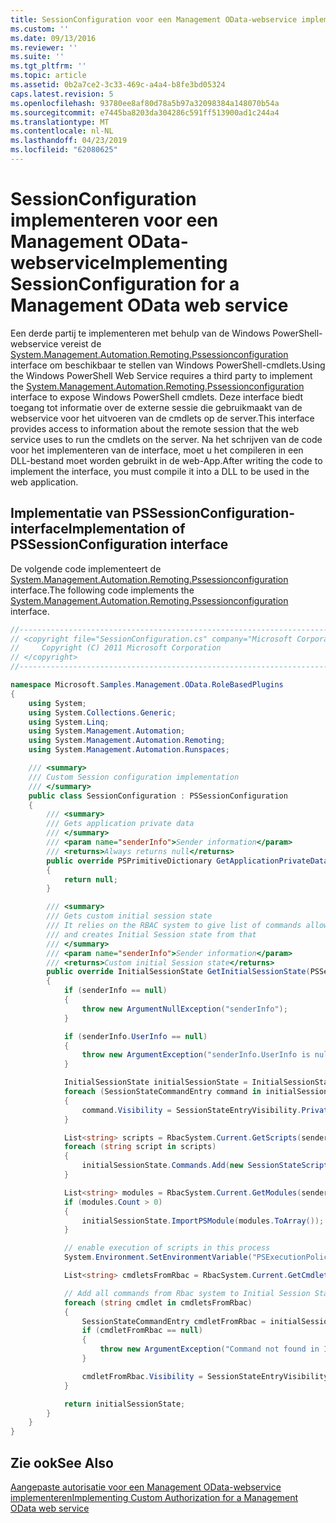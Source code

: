```yaml
---
title: SessionConfiguration voor een Management OData-webservice implementeren | Microsoft Docs
ms.custom: ''
ms.date: 09/13/2016
ms.reviewer: ''
ms.suite: ''
ms.tgt_pltfrm: ''
ms.topic: article
ms.assetid: 0b2a7ce2-3c33-469c-a4a4-b8fe3bd05324
caps.latest.revision: 5
ms.openlocfilehash: 93780ee8af80d78a5b97a32098384a148070b54a
ms.sourcegitcommit: e7445ba8203da304286c591ff513900ad1c244a4
ms.translationtype: MT
ms.contentlocale: nl-NL
ms.lasthandoff: 04/23/2019
ms.locfileid: "62080625"
---
```

# <a name="implementing-sessionconfiguration-for-a-management-odata-web-service"></a><span data-ttu-id="acd69-102">SessionConfiguration implementeren voor een Management OData-webservice</span><span class="sxs-lookup"><span data-stu-id="acd69-102">Implementing SessionConfiguration for a Management OData web service</span></span>

<span data-ttu-id="acd69-103">Een derde partij te implementeren met behulp van de Windows PowerShell-webservice vereist de [System.Management.Automation.Remoting.Pssessionconfiguration](/dotnet/api/System.Management.Automation.Remoting.PSSessionConfiguration) interface om beschikbaar te stellen van Windows PowerShell-cmdlets.</span><span class="sxs-lookup"><span data-stu-id="acd69-103">Using the Windows PowerShell Web Service requires a third party to implement the [System.Management.Automation.Remoting.Pssessionconfiguration](/dotnet/api/System.Management.Automation.Remoting.PSSessionConfiguration) interface to expose Windows PowerShell cmdlets.</span></span> <span data-ttu-id="acd69-104">Deze interface biedt toegang tot informatie over de externe sessie die gebruikmaakt van de webservice voor het uitvoeren van de cmdlets op de server.</span><span class="sxs-lookup"><span data-stu-id="acd69-104">This interface provides access to information about the remote session that the web service uses to run the cmdlets on the server.</span></span> <span data-ttu-id="acd69-105">Na het schrijven van de code voor het implementeren van de interface, moet u het compileren in een DLL-bestand moet worden gebruikt in de web-App.</span><span class="sxs-lookup"><span data-stu-id="acd69-105">After writing the code to implement the interface, you must compile it into a DLL to be used in the web application.</span></span>

## <a name="implementation-of-pssessionconfiguration-interface"></a><span data-ttu-id="acd69-106">Implementatie van PSSessionConfiguration-interface</span><span class="sxs-lookup"><span data-stu-id="acd69-106">Implementation of PSSessionConfiguration interface</span></span>

<span data-ttu-id="acd69-107">De volgende code implementeert de [System.Management.Automation.Remoting.Pssessionconfiguration](/dotnet/api/System.Management.Automation.Remoting.PSSessionConfiguration) interface.</span><span class="sxs-lookup"><span data-stu-id="acd69-107">The following code implements the [System.Management.Automation.Remoting.Pssessionconfiguration](/dotnet/api/System.Management.Automation.Remoting.PSSessionConfiguration) interface.</span></span>

```csharp
//-----------------------------------------------------------------------
// <copyright file="SessionConfiguration.cs" company="Microsoft Corporation">
//     Copyright (C) 2011 Microsoft Corporation
// </copyright>
//-----------------------------------------------------------------------

namespace Microsoft.Samples.Management.OData.RoleBasedPlugins
{
    using System;
    using System.Collections.Generic;
    using System.Linq;
    using System.Management.Automation;
    using System.Management.Automation.Remoting;
    using System.Management.Automation.Runspaces;

    /// <summary>
    /// Custom Session configuration implementation
    /// </summary>
    public class SessionConfiguration : PSSessionConfiguration
    {
        /// <summary>
        /// Gets application private data
        /// </summary>
        /// <param name="senderInfo">Sender information</param>
        /// <returns>Always returns null</returns>
        public override PSPrimitiveDictionary GetApplicationPrivateData(PSSenderInfo senderInfo)
        {
            return null;
        }

        /// <summary>
        /// Gets custom initial session state
        /// It relies on the RBAC system to give list of commands allowed for a user
        /// and creates Initial Session state from that
        /// </summary>
        /// <param name="senderInfo">Sender information</param>
        /// <returns>Custom initial Session state</returns>
        public override InitialSessionState GetInitialSessionState(PSSenderInfo senderInfo)
        {
            if (senderInfo == null)
            {
                throw new ArgumentNullException("senderInfo");
            }

            if (senderInfo.UserInfo == null)
            {
                throw new ArgumentException("senderInfo.UserInfo is null");
            }

            InitialSessionState initialSessionState = InitialSessionState.CreateDefault();
            foreach (SessionStateCommandEntry command in initialSessionState.Commands)
            {
                command.Visibility = SessionStateEntryVisibility.Private;
            }

            List<string> scripts = RbacSystem.Current.GetScripts(senderInfo.UserInfo);
            foreach (string script in scripts)
            {
                initialSessionState.Commands.Add(new SessionStateScriptEntry(script));
            }

            List<string> modules = RbacSystem.Current.GetModules(senderInfo.UserInfo);
            if (modules.Count > 0)
            {
                initialSessionState.ImportPSModule(modules.ToArray());
            }

            // enable execution of scripts in this process
            System.Environment.SetEnvironmentVariable("PSExecutionPolicyPreference", "unrestricted");

            List<string> cmdletsFromRbac = RbacSystem.Current.GetCmdlets(senderInfo.UserInfo);

            // Add all commands from Rbac system to Initial Session State commands
            foreach (string cmdlet in cmdletsFromRbac)
            {
                SessionStateCommandEntry cmdletFromRbac = initialSessionState.Commands.FirstOrDefault(item => string.Equals(item.Name, cmdlet, StringComparison.OrdinalIgnoreCase));
                if (cmdletFromRbac == null)
                {
                    throw new ArgumentException("Command not found in InitialSessionState " + cmdlet);
                }

                cmdletFromRbac.Visibility = SessionStateEntryVisibility.Public;
            }

            return initialSessionState;
        }
    }
}
```

## <a name="see-also"></a><span data-ttu-id="acd69-108">Zie ook</span><span class="sxs-lookup"><span data-stu-id="acd69-108">See Also</span></span>

[<span data-ttu-id="acd69-109">Aangepaste autorisatie voor een Management OData-webservice implementeren</span><span class="sxs-lookup"><span data-stu-id="acd69-109">Implementing Custom Authorization for a Management OData web service</span></span>](./implementing-custom-authorization-for-a-management-odata-web-service.md)